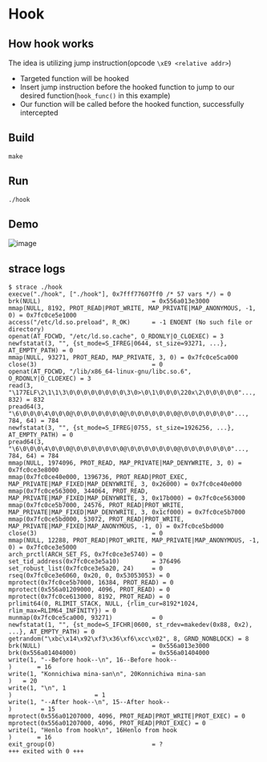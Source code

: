 # Hook

## How hook works
The idea is utilizing jump instruction(opcode `\xE9 <relative addr>`)
- Targeted function will be hooked
- Insert jump instruction before the hooked function to jump to our desired function(`hook_func()` in this example)
- Our function will be called before the hooked function, successfully intercepted

## Build
`make`

## Run
`./hook`

## Demo

![image](https://github.com/newball2814/system-programming/assets/35733326/09bd76f6-5997-4553-8060-399a93512110)

## strace logs
```shell
$ strace ./hook            
execve("./hook", ["./hook"], 0x7fff77607ff0 /* 57 vars */) = 0
brk(NULL)                               = 0x556a013e3000
mmap(NULL, 8192, PROT_READ|PROT_WRITE, MAP_PRIVATE|MAP_ANONYMOUS, -1, 0) = 0x7fc0ce5e1000
access("/etc/ld.so.preload", R_OK)      = -1 ENOENT (No such file or directory)
openat(AT_FDCWD, "/etc/ld.so.cache", O_RDONLY|O_CLOEXEC) = 3
newfstatat(3, "", {st_mode=S_IFREG|0644, st_size=93271, ...}, AT_EMPTY_PATH) = 0
mmap(NULL, 93271, PROT_READ, MAP_PRIVATE, 3, 0) = 0x7fc0ce5ca000
close(3)                                = 0
openat(AT_FDCWD, "/lib/x86_64-linux-gnu/libc.so.6", O_RDONLY|O_CLOEXEC) = 3
read(3, "\177ELF\2\1\1\3\0\0\0\0\0\0\0\0\3\0>\0\1\0\0\0\220x\2\0\0\0\0\0"..., 832) = 832
pread64(3, "\6\0\0\0\4\0\0\0@\0\0\0\0\0\0\0@\0\0\0\0\0\0\0@\0\0\0\0\0\0\0"..., 784, 64) = 784
newfstatat(3, "", {st_mode=S_IFREG|0755, st_size=1926256, ...}, AT_EMPTY_PATH) = 0
pread64(3, "\6\0\0\0\4\0\0\0@\0\0\0\0\0\0\0@\0\0\0\0\0\0\0@\0\0\0\0\0\0\0"..., 784, 64) = 784
mmap(NULL, 1974096, PROT_READ, MAP_PRIVATE|MAP_DENYWRITE, 3, 0) = 0x7fc0ce3e8000
mmap(0x7fc0ce40e000, 1396736, PROT_READ|PROT_EXEC, MAP_PRIVATE|MAP_FIXED|MAP_DENYWRITE, 3, 0x26000) = 0x7fc0ce40e000
mmap(0x7fc0ce563000, 344064, PROT_READ, MAP_PRIVATE|MAP_FIXED|MAP_DENYWRITE, 3, 0x17b000) = 0x7fc0ce563000
mmap(0x7fc0ce5b7000, 24576, PROT_READ|PROT_WRITE, MAP_PRIVATE|MAP_FIXED|MAP_DENYWRITE, 3, 0x1cf000) = 0x7fc0ce5b7000
mmap(0x7fc0ce5bd000, 53072, PROT_READ|PROT_WRITE, MAP_PRIVATE|MAP_FIXED|MAP_ANONYMOUS, -1, 0) = 0x7fc0ce5bd000
close(3)                                = 0
mmap(NULL, 12288, PROT_READ|PROT_WRITE, MAP_PRIVATE|MAP_ANONYMOUS, -1, 0) = 0x7fc0ce3e5000
arch_prctl(ARCH_SET_FS, 0x7fc0ce3e5740) = 0
set_tid_address(0x7fc0ce3e5a10)         = 376496
set_robust_list(0x7fc0ce3e5a20, 24)     = 0
rseq(0x7fc0ce3e6060, 0x20, 0, 0x53053053) = 0
mprotect(0x7fc0ce5b7000, 16384, PROT_READ) = 0
mprotect(0x556a01209000, 4096, PROT_READ) = 0
mprotect(0x7fc0ce613000, 8192, PROT_READ) = 0
prlimit64(0, RLIMIT_STACK, NULL, {rlim_cur=8192*1024, rlim_max=RLIM64_INFINITY}) = 0
munmap(0x7fc0ce5ca000, 93271)           = 0
newfstatat(1, "", {st_mode=S_IFCHR|0600, st_rdev=makedev(0x88, 0x2), ...}, AT_EMPTY_PATH) = 0
getrandom("\xbc\x14\x92\xf3\x36\xf6\xcc\x02", 8, GRND_NONBLOCK) = 8
brk(NULL)                               = 0x556a013e3000
brk(0x556a01404000)                     = 0x556a01404000
write(1, "--Before hook--\n", 16--Before hook--
)       = 16
write(1, "Konnichiwa mina-san\n", 20Konnichiwa mina-san
)   = 20
write(1, "\n", 1
)                       = 1
write(1, "--After hook--\n", 15--After hook--
)        = 15
mprotect(0x556a01207000, 4096, PROT_READ|PROT_WRITE|PROT_EXEC) = 0
mprotect(0x556a01207000, 4096, PROT_READ|PROT_EXEC) = 0
write(1, "Henlo from hook\n", 16Henlo from hook
)       = 16
exit_group(0)                           = ?
+++ exited with 0 +++
```
